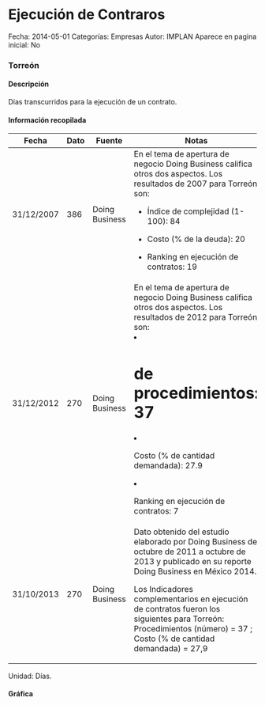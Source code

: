 Ejecución de Contraros
=====

Fecha: 2014-05-01
Categorías: Empresas
Autor: IMPLAN
Aparece en pagina inicial: No

### Torreón

#### Descripción

Días transcurridos para la ejecución de un contrato.

<!-- break -->

#### Información recopilada

<table class="table table-hover table-bordered matriz">
  <thead>
    <tr><th>Fecha</th><th>Dato</th><th>Fuente</th><th>Notas</th></tr>
  </thead>
  <tbody>
    <tr><td class="centrado">31/12/2007</td><td class="derecha">386</td><td>Doing Business</td><td>En el tema de apertura de negocio Doing Business califica otros dos aspectos. Los resultados de 2007 para Torreón son: 

- Índice de complejidad (1-100): 84 
- Costo (% de la deuda): 20
- Ranking en ejecución de contratos: 19</td></tr>
    <tr><td class="centrado">31/12/2012</td><td class="derecha">270</td><td>Doing Business</td><td>En el tema de apertura de negocio Doing Business califica otros dos aspectos. Los resultados de 2012 para Torreón son: 

- # de procedimientos: 37 
- Costo (% de cantidad demandada): 27.9 
- Ranking en ejecución de contratos: 7</td></tr>
    <tr><td class="centrado">31/10/2013</td><td class="derecha">270</td><td>Doing Business</td><td>Dato obtenido del estudio elaborado por Doing Business de octubre de 2011 a octubre de 2013 y publicado en su reporte Doing Business en México 2014. 

Los Indicadores complementarios en ejecución de contratos fueron los siguientes para Torreón: 
Procedimientos (número) = 37 ; 
Costo (% de cantidad demandada) = 27,9</td></tr>
  </tbody>
</table>

Unidad: Días.

#### Gráfica

<div id="Morrissvbhcedw" class="grafica"></div>
  <script>
  new Morris.Line({
    element: 'Morrissvbhcedw',
    data: [
      { fecha: '2007-12-31', dato: 386 },
      { fecha: '2012-12-31', dato: 270 },
      { fecha: '2013-10-31', dato: 270 }
    ],
    xkey: 'fecha',
    ykeys: ['dato'],
    labels: ['Dato'],
    lineColors: ['#FF5B02'],
    xLabelFormat: function(d) {
      return d.getDate()+'/'+(d.getMonth()+1)+'/'+d.getFullYear();
    },
    dateFormat: function (ts) {
      var d = new Date(ts);
      return d.getDate() + '/' + (d.getMonth() + 1) + '/' + d.getFullYear();
    }
  });
  </script>
